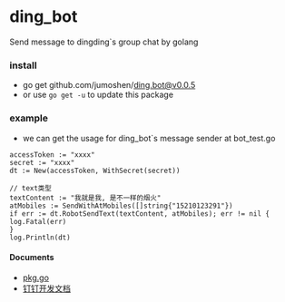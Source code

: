# ding_bot

Send message to dingding`s group chat by golang

### install
- go get github.com/jumoshen/ding.bot@v0.0.5
- or use `go get -u` to update this package

### example

- we can get the usage for ding_bot`s message sender at bot_test.go

```golang
accessToken := "xxxx"
secret := "xxxx"
dt := New(accessToken, WithSecret(secret))

// text类型
textContent := "我就是我, 是不一样的烟火"
atMobiles := SendWithAtMobiles([]string{"15210123291"})
if err := dt.RobotSendText(textContent, atMobiles); err != nil {
log.Fatal(err)
}
log.Println(dt)
```

#### Documents
- [pkg.go](https://pkg.go.dev/github.com/jumoshen/ding_bot)
- [钉钉开发文档](https://developers.dingtalk.com/document/app/custom-robot-access/title-r82-8g5-0sk)
